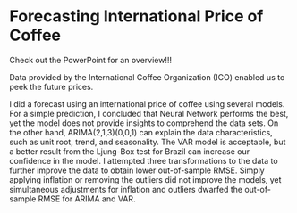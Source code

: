 # Forecasting International Price of Coffee

Check out the PowerPoint for an overview!!!

Data provided by the International Coffee Organization (ICO) enabled us to peek the future prices.
  
  I did a forecast using an international price of coffee using several models. For a simple prediction, I concluded that Neural Network performs the best, yet the model does not provide insights to comprehend the data sets. On the other hand, ARIMA(2,1,3)(0,0,1) can explain the data characteristics, such as unit root, trend, and seasonality. The VAR model is acceptable, but a better result from the Ljung-Box test for Brazil can increase our confidence in the model.
  I attempted three transformations to the data to further improve the data to obtain lower out-of-sample RMSE. Simply applying inflation or removing the outliers did not improve the models, yet simultaneous adjustments for inflation and outliers dwarfed the out-of-sample RMSE for ARIMA and VAR. 
